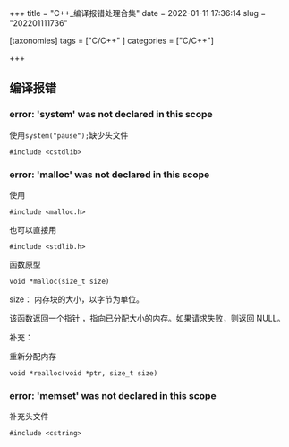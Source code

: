 +++
title = "C++_编译报错处理合集"
date = 2022-01-11 17:36:14
slug = "202201111736"

[taxonomies]
tags = ["C/C++" ]
categories = ["C/C++"]

+++

<!-- more -->

## 编译报错

### error: 'system' was not declared in this scope

使用`system("pause");`缺少头文件

```
#include <cstdlib> 
```

### error: 'malloc' was not declared in this scope

使用

```
#include <malloc.h>
```

也可以直接用

```
#include <stdlib.h>
```

函数原型

```
void *malloc(size_t size) 
```

size： 内存块的大小，以字节为单位。

该函数返回一个指针 ，指向已分配大小的内存。如果请求失败，则返回 NULL。

补充：

重新分配内存

```
void *realloc(void *ptr, size_t size)
```

### error: 'memset' was not declared in this scope

补充头文件

```
#include <cstring>
```

